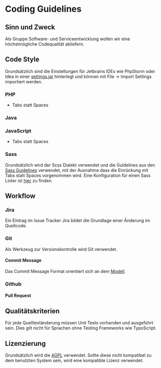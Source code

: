 # Coding Guidelines

## Sinn und Zweck

Als Gruppe Software- und Serviceentwicklung wollen wir eine höchstmögliche Codequalität abliefern.

## Code Style

Grundsätzlich sind die Einstellungen für Jetbrains IDEs wie PhpStorm oder Idea in einer [settings.jar](ide/PhpStorm/settings.jar) hinterlegt und können mit File -> Import Settings importiert werden.

### PHP

* Tabs statt Spaces

### Java

### JavaScript

* Tabs statt Spaces

### Sass

Grundsätzlich wird der Scss Dialekt verwendet und die Guidelines aus den [Sass Guidelines](http://sass-guidelin.es/) verwendet, mit der Ausnahme dass die Einrückung mit Tabs statt Spaces vorgenommen wird.
Eine Konfiguration für einen Sass Linter ist [hier](https://gist.github.com/ipf/38f48f5140da92095bb2) zu finden.

## Workflow

### Jira

Ein Eintrag im Issue Tracker Jira bildet die Grundlage einer Änderung im Quellcode.

### Git

Als Werkzeug zur Versionskontrolle wird Git verwendet.

#### Commit Message

Das Commit Message Format orientiert sich an dem [Modell](http://tbaggery.com/2008/04/19/a-note-about-git-commit-messages.html).

### Github

#### Pull Request

## Qualitätskriterien

Für jede Quelltextänderung müssen Unit Tests vorhanden und ausgeführt sein. Dies gilt nicht für Sprachen ohne Testing Frameworks wie TypoScript.

## Lizenzierung

Grundsätzlich wird die [AGPL](http://www.gnu.org/licenses/agpl-3.0.html) verwendet. Sollte diese nicht kompatibel zu dem benutzten System sein, wird eine kompatible Lizenz verwendet.